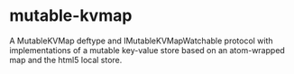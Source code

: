 mutable-kvmap
=============

A MutableKVMap deftype and IMutableKVMapWatchable protocol with implementations of a mutable key-value store based on an atom-wrapped map and the html5 local store.